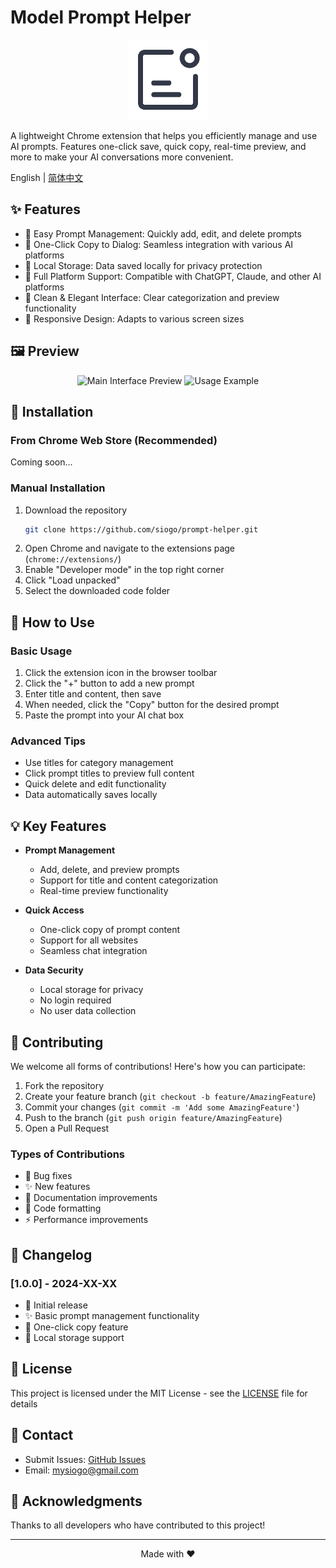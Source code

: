 # Model Prompt Helper

<p align="center">
  <img src="icons/128.png" alt="Model Prompt Helper Logo" width="128" height="128">
</p>

A lightweight Chrome extension that helps you efficiently manage and use AI prompts. Features one-click save, quick copy, real-time preview, and more to make your AI conversations more convenient.

English | [简体中文](./README.md)

## ✨ Features

- 📝 Easy Prompt Management: Quickly add, edit, and delete prompts
- 🚀 One-Click Copy to Dialog: Seamless integration with various AI platforms
- 💾 Local Storage: Data saved locally for privacy protection
- 🎯 Full Platform Support: Compatible with ChatGPT, Claude, and other AI platforms
- 🎨 Clean & Elegant Interface: Clear categorization and preview functionality
- 📱 Responsive Design: Adapts to various screen sizes

## 🖼️ Preview

<p align="center">
  <img src="screenshots/preview1.png" alt="Main Interface Preview" width="300">
  <img src="screenshots/preview2.png" alt="Usage Example" width="300">
</p>

## 🚀 Installation

### From Chrome Web Store (Recommended)
Coming soon...

### Manual Installation
1. Download the repository
   ```bash
   git clone https://github.com/siogo/prompt-helper.git
   ```
2. Open Chrome and navigate to the extensions page (`chrome://extensions/`)
3. Enable "Developer mode" in the top right corner
4. Click "Load unpacked"
5. Select the downloaded code folder

## 🎯 How to Use

### Basic Usage
1. Click the extension icon in the browser toolbar
2. Click the "+" button to add a new prompt
3. Enter title and content, then save
4. When needed, click the "Copy" button for the desired prompt
5. Paste the prompt into your AI chat box

### Advanced Tips
- Use titles for category management
- Click prompt titles to preview full content
- Quick delete and edit functionality
- Data automatically saves locally

## 💡 Key Features

- **Prompt Management**
  - Add, delete, and preview prompts
  - Support for title and content categorization
  - Real-time preview functionality

- **Quick Access**
  - One-click copy of prompt content
  - Support for all websites
  - Seamless chat integration

- **Data Security**
  - Local storage for privacy
  - No login required
  - No user data collection

## 🤝 Contributing

We welcome all forms of contributions! Here's how you can participate:

1. Fork the repository
2. Create your feature branch (`git checkout -b feature/AmazingFeature`)
3. Commit your changes (`git commit -m 'Add some AmazingFeature'`)
4. Push to the branch (`git push origin feature/AmazingFeature`)
5. Open a Pull Request

### Types of Contributions
- 🐛 Bug fixes
- ✨ New features
- 📝 Documentation improvements
- 🎨 Code formatting
- ⚡️ Performance improvements

## 📝 Changelog

### [1.0.0] - 2024-XX-XX
- 🎉 Initial release
- ✨ Basic prompt management functionality
- 🚀 One-click copy feature
- 💾 Local storage support

## 📜 License

This project is licensed under the MIT License - see the [LICENSE](LICENSE) file for details

## 📮 Contact

- Submit Issues: [GitHub Issues](https://github.com/siogo/prompt-helper/issues)
- Email: mysiogo@gmail.com

## 🙏 Acknowledgments

Thanks to all developers who have contributed to this project!

---

<p align="center">Made with ❤️</p> 